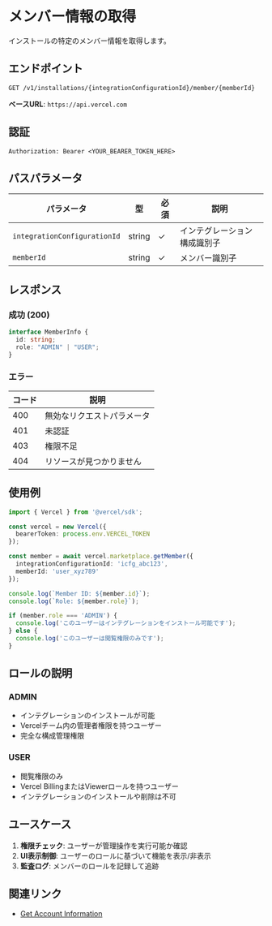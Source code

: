 # メンバー情報の取得

インストールの特定のメンバー情報を取得します。

## エンドポイント

```
GET /v1/installations/{integrationConfigurationId}/member/{memberId}
```

**ベースURL**: `https://api.vercel.com`

## 認証

```
Authorization: Bearer <YOUR_BEARER_TOKEN_HERE>
```

## パスパラメータ

| パラメータ | 型 | 必須 | 説明 |
|----------|------|------|------|
| `integrationConfigurationId` | string | ✓ | インテグレーション構成識別子 |
| `memberId` | string | ✓ | メンバー識別子 |

## レスポンス

### 成功 (200)

```typescript
interface MemberInfo {
  id: string;
  role: "ADMIN" | "USER";
}
```

### エラー

| コード | 説明 |
|-------|------|
| 400 | 無効なリクエストパラメータ |
| 401 | 未認証 |
| 403 | 権限不足 |
| 404 | リソースが見つかりません |

## 使用例

```typescript
import { Vercel } from '@vercel/sdk';

const vercel = new Vercel({
  bearerToken: process.env.VERCEL_TOKEN
});

const member = await vercel.marketplace.getMember({
  integrationConfigurationId: 'icfg_abc123',
  memberId: 'user_xyz789'
});

console.log(`Member ID: ${member.id}`);
console.log(`Role: ${member.role}`);

if (member.role === 'ADMIN') {
  console.log('このユーザーはインテグレーションをインストール可能です');
} else {
  console.log('このユーザーは閲覧権限のみです');
}
```

## ロールの説明

### ADMIN
- インテグレーションのインストールが可能
- Vercelチーム内の管理者権限を持つユーザー
- 完全な構成管理権限

### USER
- 閲覧権限のみ
- Vercel BillingまたはViewerロールを持つユーザー
- インテグレーションのインストールや削除は不可

## ユースケース

1. **権限チェック**: ユーザーが管理操作を実行可能か確認
2. **UI表示制御**: ユーザーのロールに基づいて機能を表示/非表示
3. **監査ログ**: メンバーのロールを記録して追跡

## 関連リンク

- [Get Account Information](/docs/services/vercel/docs/rest-api/reference/endpoints/marketplace/get-account-information.md)
